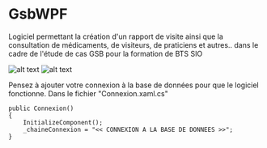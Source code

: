 # GsbWPF
Logiciel permettant la création d'un rapport de visite ainsi que la consultation de médicaments, 
de visiteurs, de praticiens et autres.. dans le cadre de l'étude de cas GSB pour la formation de BTS SIO



![alt text](http://www.image-heberg.fr/files/1525812956963428932.png)
![alt text](http://www.image-heberg.fr/files/15258130381213912435.png)

Pensez à ajouter votre connexion à la base de données pour que le logiciel fonctionne. 
Dans le fichier "Connexion.xaml.cs"

```
public Connexion()
{
    InitializeComponent();
    _chaineConnexion = "<< CONNEXION A LA BASE DE DONNEES >>";
}
```
